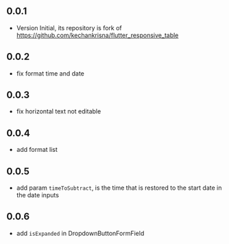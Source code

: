 ## 0.0.1

- Version Initial, its repository is fork of https://github.com/kechankrisna/flutter_responsive_table

## 0.0.2

- fix format time and date

## 0.0.3

- fix horizontal text not editable

## 0.0.4

- add format list

## 0.0.5

- add param `timeToSubtract`, is the time that is restored to the start date in the date inputs

## 0.0.6

- add `isExpanded` in DropdownButtonFormField
